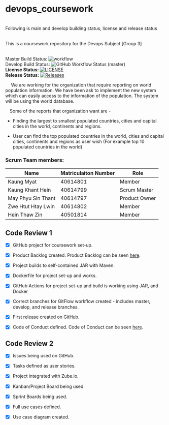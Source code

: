 # devops_coursework

<br>Following is main and develop building status, license and release status

<br>This is a coursework repository for the Devops Subject [Group 3]

<br>Master Build Status: ![workflow](https://github.com/kaungmyat128/devops_coursework/actions/workflows/main.yml/badge.svg)
<br>Develop Build Status: ![GitHub Workflow Status (master)](https://img.shields.io/github/actions/workflow/status/kaungmyat128/devops_coursework/main.yml?branch=master)
<br><b>License Status: </b> [![LICENSE](https://img.shields.io/github/license/kaungmyat128/devops_coursework.svg?style=flat-square)](https://github.com/kaungmyat128/devops_coursework/blob/master/LICENSE)
<br><b>Release Status:</b> [![Releases](https://img.shields.io/github/release/kaungmyat128/devops_coursework/all.svg?style=flat-square)](https://github.com/kaungmyat128/devops_coursework/releases)

&emsp; We are working for the organization that require reporting on world population information.
We have been ask to implement the new system which can easily access to the information of the population.
The system will be using the world database.

&emsp;Some of the reports that organization want are -

* Finding the largest to smallest populated countries, cities and capital cities in the world, continents and regions.

* User can find the top populated countries in the world, cities and capital cities, continents and  regions as user wish (For example top 10 populated countries in the world) 


<h3>Scrum Team members:</h3>

| Name               | Matriculaiton Number | Role          |
|--------------------|----------------------|---------------|
| Kaung Myat         | 40614801             | Member        |
| Kaung Khant Hein   | 40614799             | Scrum Master  |
| May Phyu Sin Thant | 40614797             | Product Owner |
| Zwe Htut Htay Lwin | 40614802             | Member        |
| Hein Thaw Zin      | 40501814             | Member        |

<h2>Code Review 1</h2>

- [X] GitHub project for coursework set-up.
- [x] Product Backlog created. Product Backlog can be seen [here](https://github.com/users/kaungmyat128/projects/5).
- [x] Project builds to self-contained JAR with Maven.
- [x] Dockerfile for project set-up and works.
- [x] GitHub Actions for project set-up and build is working using JAR, and Docker
- [x] Correct branches for GitFlow workflow created - includes master, develop, and release branches.
- [x] First release created on GitHub.
- [x] Code of Conduct defined. Code of Conduct can be seen [here](https://github.com/kaungmyat128/devops_coursework/blob/master/code_of_conduct.md).


<h2>Code Review 2</h2>

- [X] Issues being used on GitHub.
- [X] Tasks defined as user stories.
- [X] Project integrated with Zube.io.
- [X] Kanban/Project Board being used.
- [X] Sprint Boards being used.
- [X] Full use cases defined.
- [X] Use case diagram created.


